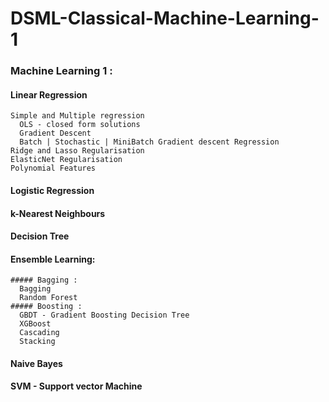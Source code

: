 # DSML-Classical-Machine-Learning-1

### Machine Learning 1 :

#### Linear Regression 
    Simple and Multiple regression 
      OLS - closed form solutions
      Gradient Descent 
      Batch | Stochastic | MiniBatch Gradient descent Regression
    Ridge and Lasso Regularisation
    ElasticNet Regularisation 
    Polynomial Features
 
 #### Logistic Regression 
 #### k-Nearest Neighbours 
 
 #### Decision Tree
 #### Ensemble Learning: 
    ##### Bagging :
      Bagging 
      Random Forest
    ##### Boosting :
      GBDT - Gradient Boosting Decision Tree
      XGBoost 
      Cascading
      Stacking
 
 #### Naive Bayes 
 #### SVM - Support vector Machine
 
 
    
    
 
 

